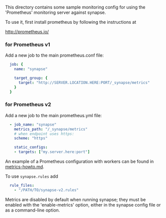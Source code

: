 This directory contains some sample monitoring config for using the
'Prometheus' monitoring server against synapse.

To use it, first install prometheus by following the instructions at

  http://prometheus.io/

### for Prometheus v1

Add a new job to the main prometheus.conf file:

```yaml
  job: {
    name: "synapse"

    target_group: {
      target: "http://SERVER.LOCATION.HERE:PORT/_synapse/metrics"
    }
  }
```

### for Prometheus v2

Add a new job to the main prometheus.yml file:

```yaml
  - job_name: "synapse"
    metrics_path: "/_synapse/metrics"
    # when endpoint uses https:
    scheme: "https"

    static_configs:
    - targets: ["my.server.here:port"]
```

An example of a Prometheus configuration with workers can be found in
[metrics-howto.md](https://github.com/matrix-org/synapse/blob/master/docs/metrics-howto.md).

To use `synapse.rules` add

```yaml
  rule_files:
    - "/PATH/TO/synapse-v2.rules"
```

Metrics are disabled by default when running synapse; they must be enabled
with the 'enable-metrics' option, either in the synapse config file or as a
command-line option.
